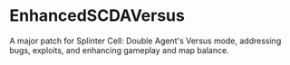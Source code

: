# EnhancedSCDAVersus
A major patch for Splinter Cell: Double Agent's Versus mode, addressing bugs, exploits, and enhancing gameplay and map balance.
